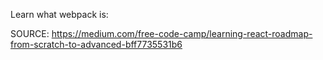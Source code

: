 Learn what webpack is:

SOURCE: https://medium.com/free-code-camp/learning-react-roadmap-from-scratch-to-advanced-bff7735531b6
